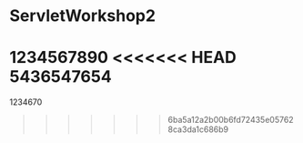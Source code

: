 # ServletWorkshop2
1234567890
<<<<<<< HEAD
5436547654
=======
1234670
>>>>>>> 6ba5a12a2b00b6fd72435e057628ca3da1c686b9
